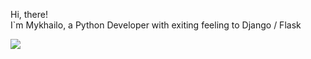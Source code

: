 Hi, there!
<br>
I`m Mykhailo, a Python Developer with exiting feeling to Django / Flask 

<picture>
  <source
    srcset="https://github-readme-stats.vercel.app/api?username=y00tss&show_icons=true&theme=dark"
    media="(prefers-color-scheme: dark)"
  />
  <source
    srcset="https://github-readme-stats.vercel.app/api?username=y00tss&show_icons=true"
    media="(prefers-color-scheme: light), (prefers-color-scheme: no-preference)"
  />
  <img src="https://github-readme-stats.vercel.app/api?username=anuraghazra&show_icons=true" />
</picture>

